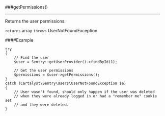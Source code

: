 <a id="getPermissions"></a>
###getPermissions()

----------

Returns the user permissions.

`returns` array
`throws`  UserNotFoundException

####Example

	try
	{
		// Find the user
		$user = Sentry::getUserProvider()->findById(1);

		// Get the user permissions
		$permissions = $user->getPermissions();
	}
	catch (Cartalyst\Sentry\Users\UserNotFoundException $e)
	{
		// User wasn't found, should only happen if the user was deleted
		// when they were already logged in or had a "remember me" cookie set
		// and they were deleted.
	}

